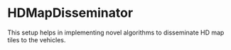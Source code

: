 # HDMapDisseminator
This setup helps in implementing novel algorithms to disseminate HD map tiles to the vehicles.
